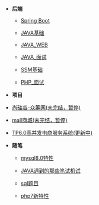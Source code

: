 - **后端**
  
  - [Spring Boot](springboot/_sidebar.md)
  
  - [JAVA基础](java/_sidebar.md)
  
  - [JAVA_WEB](javaweb/_sidebar.md)
  
  - [JAVA_面试](javaknowledge/_sidebar.md)
  
  - [SSM基础](ssm/_sidebar.md)
  
  - [PHP_面试](php/_sidebar.md)
  
    
  
-  **项目**
  
  - [尚硅谷-众筹网(未完结，暂停)](crowdfunding/_sidebar.md)
  
  - [mall商城(未完结，暂停)](mmal/_sidebar.md)
  
  - [TP6.0高并发电商服务系统(更新中)](tp6/_sidebar.md)
  
- **随笔**

   - [mysql8.0特性](note/mysql8.md)

   - [JAVA遇到的那些笔试机试](note/test.md)
   
   - [sql题目](note/sql.md)
   
   - [php7新特性](note/php7.md)
   
     

